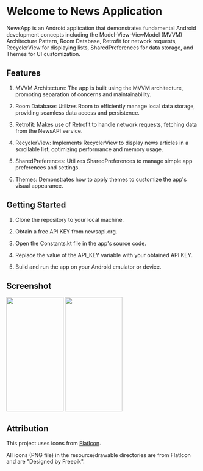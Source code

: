 # **Welcome to News Application**

NewsApp is an Android application that demonstrates fundamental Android development concepts including the Model-View-ViewModel (MVVM) Architecture Pattern, Room Database, Retrofit for network requests, RecyclerView for displaying lists, SharedPreferences for data storage, and Themes for UI customization.

## Features
1. MVVM Architecture: The app is built using the MVVM architecture, promoting separation of concerns and maintainability.

2. Room Database: Utilizes Room to efficiently manage local data storage, providing seamless data access and persistence.

3. Retrofit: Makes use of Retrofit to handle network requests, fetching data from the NewsAPI service.

4. RecyclerView: Implements RecyclerView to display news articles in a scrollable list, optimizing performance and memory usage.

5. SharedPreferences: Utilizes SharedPreferences to manage simple app preferences and settings.

6. Themes: Demonstrates how to apply themes to customize the app's visual appearance.

## Getting Started
1. Clone the repository to your local machine.

2. Obtain a free API KEY from newsapi.org.

3. Open the Constants.kt file in the app's source code.

4. Replace the value of the API_KEY variable with your obtained API KEY.

5. Build and run the app on your Android emulator or device.

## Screenshot
<p float="left">
  <img src="https://github.com/acrrafe/NewsApp/assets/116049517/90f5d2c5-1436-42e3-aef1-2d36eee0b264" width="150", height="300" /> 
  <img src="https://github.com/acrrafe/NewsApp/assets/116049517/b7c57df2-5709-447b-98d2-72e18ea2c964" width="150", height="300" />

</p>

## Attribution

This project uses icons from [FlatIcon](https://www.flaticon.com/).

All icons (PNG file) in the resource/drawable directories are from FlatIcon and are "Designed by Freepik".
